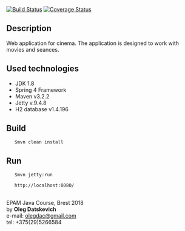 [![Build Status](https://travis-ci.org/Brest-Java-Course-2018/olegdatskevich.svg?branch=master)](https://travis-ci.org/Brest-Java-Course-2018/olegdatskevich)
[![Coverage Status](https://coveralls.io/repos/github/Brest-Java-Course-2018/olegdatskevich/badge.svg?branch=master)](https://coveralls.io/github/Brest-Java-Course-2018/olegdatskevich?branch=master)  

## Description    
Web application for cinema. The application is designed to work with movies and seances.  
## Used technologies
* JDK 1.8  
* Spring 4 Framework  
* Maven v3.2.2
* Jetty v.9.4.8  
* H2 database v1.4.196

## Build  

       $mvn clean install  

## Run  

       $mvn jetty:run  
       
       http://localhost:8080/  

## 
EPAM Java Course, Brest 2018  
by **Oleg Datskevich**  
e-mail: olegdac@gmail.com  
tel: +375(29)5266584